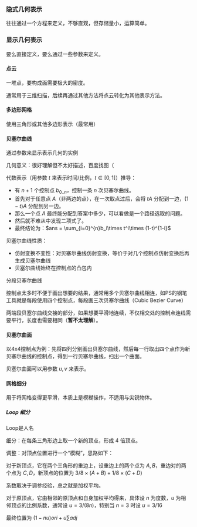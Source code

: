 ### 隐式几何表示

往往通过一个方程来定义，不够直观，但存储量小，运算简单。



### 显示几何表示

要么直接定义，要么通过一些参数来定义。

#### 点云

一堆点，要构成面需要极大的密度。

通常用于三维扫描，后续再通过其他方法将点云转化为其他表示方法。

#### 多边形网格

使用三角形或其他多边形表示（最常用）

#### 贝塞尔曲线

通过参数来显示表示几何的实例

几何意义：很好理解但不太好描述，百度找图（

代数表示（用参数 $t$ 来表示时间/比例，$t\in [0, 1]$）推导：

- 有 $n+1$ 个控制点 $b_{0..n}$，控制一条 $n$ 次贝塞尔曲线。
- 首先对于任意点 $A$（非两边的点），在一次取点过后，会将 $tA$ 分配到一边，$(1-t)A$ 分配到另一边。
- 那么一个点 $A$ 最终能分配到答案中多少，可以看做是一个路径选取的问题。
- 然后就不难从中发现二项式了。
- 最终结论为：$ans = \sum_{i=0}^{n}b_i\times t^i\times (1-t)^{1-i}$

贝塞尔曲线性质：

- 仿射变换不变性：对贝塞尔曲线仿射变换，等价于对几个控制点仿射变换后再生成贝塞尔曲线
- 贝塞尔曲线始终在控制点的凸包内

分段贝塞尔曲线

控制点太多时不便于画出想要的结果，通常用多个贝塞尔曲线相连，如PS的钢笔工具就是每段使用四个控制点，每段画三次贝塞尔曲线（Cubic Bezier Curve）

两端段贝塞尔曲线交接的部分，如果想要平滑地连续，不仅相交处的控制点连线需要平行，长度也需要相同（**暂不太理解**）。

#### 贝塞尔曲面

以4x4控制点为例：先将四列分别画出贝塞尔曲线，然后每一行取出四个点作为新贝塞尔曲线的控制点，得到一行贝塞尔曲线，扫出一个曲面。

贝塞尔曲面可以用参数 $u,v$ 来表示。



#### 网格细分

用于将网格变得更平滑，本质上是模糊操作，不适用与尖锐物体。

##### Loop 细分

Loop是人名

细分：在每条三角形边上取一个新的顶点，形成 4 倍顶点。

调整：对顶点位置进行一个“模糊”，思路如下：

对于新顶点，它在两个三角形的重边上，设重边上的两个点为 $A,B$，重边对的两个点为 $C,D$，新顶点的位置为 $3/8\times (A+B)+1/8 \times (C+D)$

系数取决于调参经验，总之就是加权平均。

对于原顶点，它由相邻的原顶点和自身加权平均得来，具体设 $n$ 为度数，$u$ 为相邻顶点的比例系数，通常设 $u = 3/(8n)$，特别当 $n=3$ 时设 $u=3/16$

最终位置为 $(1-nu)ori+u\sum adj$